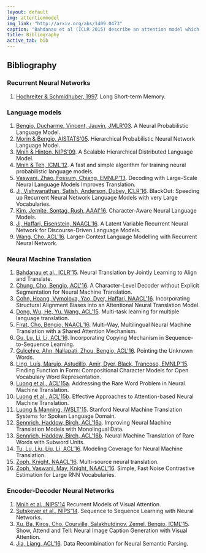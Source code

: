 ```yaml
---
layout: default
img: attentionmodel
img_link: "http://arxiv.org/abs/1409.0473"
caption: "Bahdanau et al (ICLR 2015) describe an attention model which uses a soft word alignment as part of a Recursive Neural Network based Encoder-Decoder architecture for Neural Machine Translation."
title: Bibliography
active_tab: bib
---
```


## Bibliography

### Recurrent Neural Networks

1. [Hochreiter & Schmidhuber, 1997](http://deeplearning.cs.cmu.edu/pdfs/Hochreiter97_lstm.pdf). Long Short-term Memory. 

### Language models

1. [Bengio, Ducharme, Vincent, Jauvin, JMLR'03](http://www.jmlr.org/papers/v3/bengio03a.html). A Neural Probabilistic Language Model.
1. [Morin & Bengio, AISTATS'05](http://www.iro.umontreal.ca/~lisa/pointeurs/hierarchical-nnlm-aistats05.pdf). Hierarchical Probabilistic Neural Network Language Model. 
1. [Mnih & Hinton, NIPS'09](http://www.cs.toronto.edu/~amnih/papers/hlbl_final.pdf). A Scalable Hierarchical Distributed Language Model. 
1. [Mnih & Teh, ICML'12](http://www.cs.toronto.edu/~amnih/papers/ncelm.pdf). A fast and simple algorithm for training neural probabilistic language models. 
1. [Vaswani, Zhao, Fossum, Chiang, EMNLP'13](http://www.isi.edu/~avaswani/NCE-NPLM.pdf). Decoding with Large-Scale Neural Language Models Improves Translation. 
1. [Ji, Vishwanathan, Satish, Anderson, Dubey, ICLR'16](http://arxiv.org/pdf/1511.06909.pdf). BlackOut: Speeding up Recurrent Neural Network Language Models with very Large Vocabularies. 
1. [Kim, Jernite, Sontag, Rush, AAAI'16](http://arxiv.org/pdf/1508.06615.pdf). Character-Aware Neural Language Models. 
1. [Ji, Haffari, Eisenstein, NAACL'16](http://arxiv.org/pdf/1603.01913.pdf). A Latent Variable Recurrent Neural Network for Discourse-Driven Language Models. 
1. [Wang, Cho, ACL'16](http://aclweb.org/anthology/P/P16/P16-1125.pdf). Larger-Context Language Modelling with Recurrent Neural Network. 

### Neural Machine Translation

1. [Bahdanau et al., ICLR'15](http://arxiv.org/pdf/1409.0473.pdf). Neural Translation by Jointly Learning to Align and Translate. 
1. [Chung, Cho, Bengio, ACL'16](http://arxiv.org/pdf/1603.06147.pdf). A Character-Level Decoder without Explicit Segmentation for Neural Machine Translation. 
1. [Cohn, Hoang, Vymolova, Yao, Dyer, Haffari, NAACL'16](http://arxiv.org/pdf/1601.01085.pdf). Incorporating Structural Alignment Biases into an Attentional Neural Translation Model. 
1. [Dong, Wu, He, Yu, Wang, ACL'15](http://www.aclweb.org/anthology/P15-1166). Multi-task learning for multiple language translation. 
1. [Firat, Cho, Bengio, NAACL'16](http://arxiv.org/pdf/1601.01073.pdf). Multi-Way, Multilingual Neural Machine Translation with a Shared Attention Mechanism. 
1. [Gu, Lu, Li, Li, ACL'16](http://arxiv.org/pdf/1603.06393.pdf). Incorporating Copying Mechanism in Sequence-to-Sequence Learning. 
1. [Gulcehre, Ahn, Nallapati, Zhou, Bengio, ACL'16](http://arxiv.org/pdf/1603.08148.pdf). Pointing the Unknown Words. 
1. [Ling, Luís, Marujo, Astudillo, Amir, Dyer, Black, Trancoso, EMNLP'15](http://arxiv.org/pdf/1508.02096.pdf). Finding Function in Form: Compositional Character Models for Open Vocabulary Word Representation. 
1. [Luong et al., ACL'15a](http://www.aclweb.org/anthology/P15-1002). Addressing the Rare Word Problem in Neural Machine Translation. 
1. [Luong et al., ACL'15b](http://aclweb.org/anthology/D/D15/D15-1166.pdf). Effective Approaches to Attention-based Neural Machine Translation. 
1. [Luong & Manning, IWSLT'15](http://nlp.stanford.edu/pubs/luong-manning-iwslt15.pdf). Stanford Neural Machine Translation Systems for Spoken Language Domain. 
1. [Sennrich, Haddow, Birch, ACL'16a](http://arxiv.org/pdf/1511.06709.pdf). Improving Neural Machine Translation Models with Monolingual Data. 
1. [Sennrich, Haddow, Birch, ACL'16b](http://arxiv.org/pdf/1508.07909.pdf). Neural Machine Translation of Rare Words with Subword Units. 
1. [Tu, Lu, Liu, Liu, Li, ACL'16](http://arxiv.org/pdf/1601.04811.pdf). Modeling Coverage for Neural Machine Translation. 
1. [Zoph, Knight, NAACL'16](http://www.isi.edu/natural-language/mt/multi-source-neural.pdf). Multi-source neural translation. 
1. [Zoph, Vaswani, May, Knight, NAACL'16](http://www.isi.edu/natural-language/mt/simple-fast-noise.pdf). Simple, Fast Noise Contrastive Estimation for Large RNN Vocabularies. 

### Encoder-Decoder Neural Networks

1. [Mnih et al., NIPS'14](http://papers.nips.cc/paper/5542-recurrent-models-of-visual-attention.pdf) Recurrent Models of Visual Attention. 
1. [Sutskever et al., NIPS'14](http://papers.nips.cc/paper/5346-sequence-to-sequence-learning-with-neural-networks.pdf). Sequence to Sequence Learning with Neural Networks. 
1. [Xu, Ba, Kiros, Cho, Courville, Salakhutdinov, Zemel, Bengio, ICML'15](http://jmlr.org/proceedings/papers/v37/xuc15.pdf). Show, Attend and Tell: Neural Image Caption Generation with Visual Attention. 
1. [Jia, Liang, ACL'16](http://arxiv.org/pdf/1606.03622.pdf). Data Recombination for Neural Semantic Parsing. 

